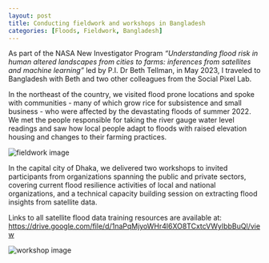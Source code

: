 ```yaml
---
layout: post
title: Conducting fieldwork and workshops in Bangladesh
categories: [Floods, Fieldwork, Bangladesh]
---
```


As part of the NASA New Investigator Program _“Understanding flood risk in human altered landscapes from cities to farms: inferences from satellites and machine learning”_ led by P.I. Dr Beth Tellman, in May 2023, I traveled to Bangladesh with Beth and two other colleagues from the Social Pixel Lab. 

In the northeast of the country, we visited flood prone locations and spoke with communities - many of which grow rice for subsistence and small business - who were affected by the devastating floods of summer 2022. We met the people responsible for taking the river gauge water level readings and saw how local people adapt to floods with raised elevation housing and changes to their farming practices.


![fieldwork image](../images/fieldwork.png "Fieldwork")


In the capital city of Dhaka, we delivered two workshops to invited participants from organizations spanning the public and private sectors, covering current flood resilience activities of local and national organizations, and a technical capacity building session on extracting flood insights from satellite data. 

Links to all satellite flood data training resources are available at: https://drive.google.com/file/d/1naPqMjyoWHr4l6XO8TCxtcVWyIbbBuQl/view 


![workshop image](../images/workshop.png "Workshop")



